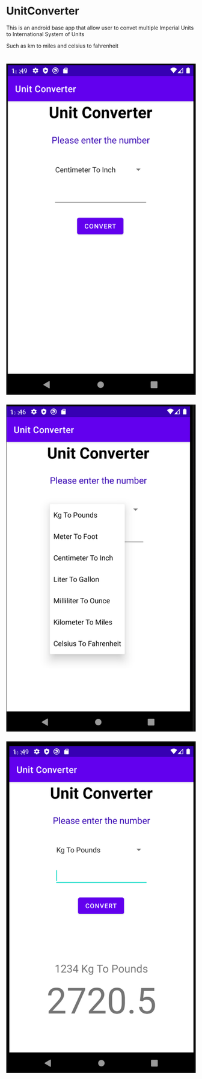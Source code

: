 # UnitConverter

This is an android base app that allow user to convet multiple Imperial Units to International System of Units

Such as km to miles and celsius to fahrenheit

#
![Converter1](/images/Converter1.PNG)
###
![Converter2](/images/Converter2.PNG)
###
![Converter3](/images/Converter3.PNG)
